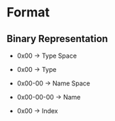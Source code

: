 # Format
## Binary Representation

- 0x00
  → Type Space

- 0x00
  → Type

- 0x00-00
  → Name Space

- 0x00-00-00
  → Name

- 0x00
  → Index

